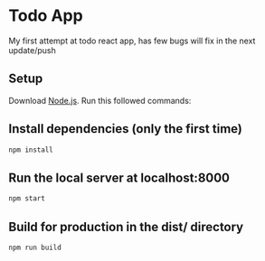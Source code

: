 # Todo App
 My first attempt at todo react app, has few bugs will fix in the next update/push 
## Setup
Download [Node.js](https://nodejs.org/en/download/).
Run this followed commands:


## Install dependencies (only the first time)
```sh
npm install
```

## Run the local server at localhost:8000
```sh
npm start
```

## Build for production in the dist/ directory
```sh
npm run build
```
